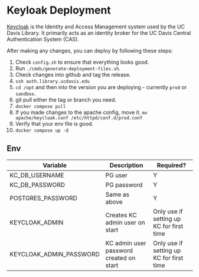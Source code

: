 # Keyloak Deployment

[Keycloak](https://www.keycloak.org/) is the Identity and Access Management system used by the UC Davis Library. It primarily acts as an identity broker for the UC Davis Central Authentication System (CAS).

After making any changes, you can deploy by following these steps:
1. Check `config.sh` to ensure that everything looks good. 
2. Run `./cmds/generate-deployment-files.sh`.
3. Check changes into github and tag the release.
4. ```ssh auth.library.ucdavis.edu```
5. `cd /opt` and then into the version you are deploying - currently `prod` or `sandbox`.
6. git pull either the tag or branch you need.
7. `docker compose pull`
8. If you made changes to the apache config, move it. `mv apache/keycloak.conf /etc/httpd/conf.d/prod.conf`
9. Verify that your env file is good.
10. `docker compose up -d`

## Env

| Variable | Description | Required? |
| -------- | ----------- | --------- |
| KC_DB_USERNAME | PG user | Y |
| KC_DB_PASSWORD | PG password | Y |
| POSTGRES_PASSWORD | Same as above | Y |
| KEYCLOAK_ADMIN | Creates KC admin user on start | Only use if setting up KC for first time |
| KEYCLOAK_ADMIN_PASSWORD | KC admin user password created on start | Only use if setting up KC for first time |

